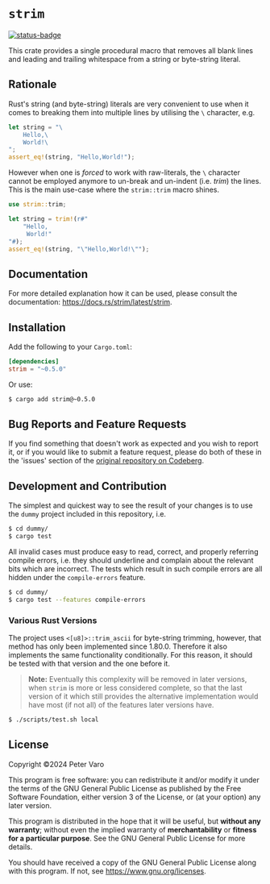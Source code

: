 # `strim`

[![status-badge](https://ci.codeberg.org/api/badges/13539/status.svg)][badge]

This crate provides a single procedural macro that removes all blank lines and
leading and trailing whitespace from a string or byte-string literal.

## Rationale

Rust's string (and byte-string) literals are very convenient to use when it
comes to breaking them into multiple lines by utilising the `\` character, e.g.

```rust
let string = "\
    Hello,\
    World!\
";
assert_eq!(string, "Hello,World!");
```

However when one is _forced_ to work with raw-literals, the `\` character cannot
be employed anymore to un-break and un-indent (i.e. _trim_) the lines.  This is
the main use-case where the `strim::trim` macro shines.

```rust
use strim::trim;

let string = trim!(r#"
    "Hello,
     World!"
"#);
assert_eq!(string, "\"Hello,World!\"");
```

## Documentation

For more detailed explanation how it can be used, please consult the
documentation: https://docs.rs/strim/latest/strim.

## Installation

Add the following to your `Cargo.toml`:

```toml
[dependencies]
strim = "~0.5.0"
```

Or use:

```bash
$ cargo add strim@~0.5.0
```

## Bug Reports and Feature Requests

If you find something that doesn't work as expected and you wish to report it,
or if you would like to submit a feature request, please do both of these in the
'issues' section of the [original repository on Codeberg][repo].

## Development and Contribution

The simplest and quickest way to see the result of your changes is to use the
`dummy` project included in this repository, i.e.

```bash
$ cd dummy/
$ cargo test
```

All invalid cases must produce easy to read, correct, and properly referring
compile errors, i.e. they should underline and complain about the relevant bits
which are incorrect.  The tests which result in such compile errors are all
hidden under the `compile-errors` feature.

```bash
$ cd dummy/
$ cargo test --features compile-errors
```

### Various Rust Versions

The project uses `<[u8]>::trim_ascii` for byte-string trimming, however, that
method has only been implemented since 1.80.0.  Therefore it also implements the
same functionality conditionally.  For this reason, it should be tested with
that version and the one before it.

> **Note:** Eventually this complexity will be removed in later versions, when
> `strim` is more or less considered complete, so that the last version of it
> which still provides the alternative implementation would have most (if not
> all) of the features later versions have.

```bash
$ ./scripts/test.sh local
```

## License

Copyright &copy;2024 Peter Varo

This program is free software: you can redistribute it and/or modify it under
the terms of the GNU General Public License as published by the Free Software
Foundation, either version 3 of the License, or (at your option) any later
version.

This program is distributed in the hope that it will be useful, but **without
any warranty**; without even the implied warranty of
**merchantability** or **fitness for a particular purpose**.  See the GNU
General Public License for more details.

You should have received a copy of the GNU General Public License
along with this program.  If not, see <https://www.gnu.org/licenses>.

<!-- LINKS -->
[badge]: https://ci.codeberg.org/repos/13539
[repo]: https://codeberg.org/petervaro/strim
